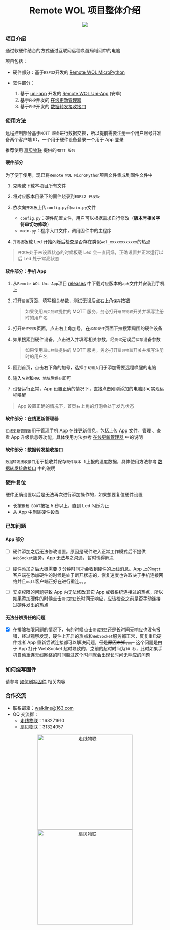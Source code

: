 <h1 align="center">Remote WOL 项目整体介绍</h1>

<p align="center"><img src="https://img.shields.io/badge/Licence-MIT-green.svg?style=for-the-badge" /></p>

### 项目介绍

通过软硬件结合的方式通过互联网远程唤醒局域网中的电脑

项目包括：

* 硬件部分：基于`ESP32`开发的 [Remote WOL MicroPython](https://gitee.com/walkline/remote-wol-micropython)

* 软件部分：

	1. 基于 [uni-app](https://uniapp.dcloud.io/) 开发的 [Remote WOL Uni-App](https://gitee.com/walkline/remote-wol-uni-app) (安卓)
	2. 基于`PHP`开发的 [在线更新管理器](https://gitee.com/walkline/online-update-manager)
	3. 基于`PHP`开发的 [数据转发接收接口](https://gitee.com/walkline/data_receiving_interface)

### 使用方法

远程控制部分基于`MQTT 服务`进行数据交换，所以提前需要注册一个用户账号并准备两个客户端 ID，一个用于硬件设备登录一个用于 App 登录

推荐使用 [扇贝物联](https://jniot.xyz/) 提供的`MQTT 服务`

#### 硬件部分

为了便于使用，现已将`Remote WOL MicroPython`项目文件集成到固件文件中

1. 克隆或下载本项目所有文件
2. 将对应版本目录下的固件烧录到`ESP32 开发板`
3. 依次向`开发板`上传`config.py`和`main.py`文件

	* `config.py`：硬件配置文件，用户可以根据需求自行修改（**版本号相关字符串切勿修改**）
	* `main.py`：程序入口文件，调用固件中的主程序

4. `开发板`板载 Led 开始闪烁后检查是否存在类似`wol_xxxxxxxxxxxx`的热点

> `开发板`处于未设置状态的时候板载 Led 会一直闪烁，正确设置并正常运行以后 Led 处于常亮状态

#### 软件部分：手机 App

1. 从`Remote WOL Uni-App`项目 [releases](https://gitee.com/walkline/remote-wol-uni-app/releases) 中下载对应版本的`apk`文件并安装到手机上
2. 打开`设置`页面，填写相关参数，测试无误后点右上角`保存`按钮

	> 如果使用`扇贝物联`提供的 MQTT 服务，务必打开`扇贝物联`开关并填写注册时的用户名

3. 打开`硬件列表`页面，点击右上角加号，在`添加硬件`页面下拉搜索周围的硬件设备

4. 如果搜索到硬件设备，点击进入并填写相关参数，经`测试`无误后`保存`设备参数

	> 如果使用`扇贝物联`提供的 MQTT 服务，务必打开`扇贝物联`开关并填写注册时的用户名

5. 回到首页，点击右下角的加号，选择`手动输入`用于添加需要远程唤醒的电脑
6. 输入`名称`和`MAC 地址`后`保存`即可

7. 设备运行正常，App 设置正确的情况下，直接点击刚刚添加的电脑即可实现远程唤醒

> App 设置正确的情况下，首页右上角的灯泡会处于发光状态

#### 软件部分：在线更新管理器

`在线更新管理器`用于管理手机 App 在线更新信息，包括上传 App 文件，管理 、查看 App 升级信息等功能，具体使用方法参考 [在线更新管理器](https://gitee.com/walkline/online-update-manager) 中的说明

#### 软件部分：数据转发接收接口

`数据转发接收接口`用于接收并保存`硬件版本 1`上报的温度数据，具体使用方法参考 [数据转发接收接口](https://gitee.com/walkline/data_receiving_interface) 中的说明

### 硬件复位

硬件正确设置以后是无法再次进行添加操作的，如果想要复位硬件设置

* 长按`板载 BOOT`按钮 5 秒以上，直到 Led 闪烁为止
* 从 App 中删除硬件设备

### 已知问题

#### App 部分

- [ ] 硬件添加之后无法修改设置。原因是硬件进入正常工作模式后不提供`WebSocket`服务，App 无法与之沟通，暂时懒得解决

- [ ] 硬件添加之后大概需要 3 分钟时间才会收到硬件的上线消息。App 上的`mqtt`客户端在添加硬件的时候是处于断开状态的，恢复速度也许取决于手机连接网络并且`mqtt`客户端正好在进行重连。。。

- [ ] 安卓权限的问题导致 App 内无法修改其它 App 或者系统连接过的热点，所以如果添加硬件的时候点击`测试按钮`长时间无响应，应该检查之前是否手动连接过硬件发出的热点

#### 无法分辨责任的问题

- [x] 在排除权限问题的情况下，有的时候点击`测试按钮`还是长时间无响应也没有报错，经过观察发现，硬件上开启的热点和`WebSocket`服务都正常，反复重启硬件或者 App 重新尝试连接都可以解决问题，~~但是原因未知。。。~~ 这个问题是由于 App 打开 WebSocket 超时导致的，之前的超时时间为`10 秒`，此时如果手机自动重连无线网络的时间超过这个时间就会出现长时间无响应的问题

### 如何烧写固件

请参考 [如何刷写固件](https://gitee.com/walkline/esp32_firmware#%E9%99%84%E5%BD%951%E5%A6%82%E4%BD%95%E5%88%B7%E5%86%99%E5%9B%BA%E4%BB%B6) 相关内容

### 合作交流

* 联系邮箱：<walkline@163.com>
* QQ 交流群：
    * [走线物联](https://jq.qq.com/?_wv=1027&k=xtPoHgwL)：163271910
    * [扇贝物联](https://jq.qq.com/?_wv=1027&k=yp4FrpWh)：31324057

<p align="center"><img src="https://gitee.com/walkline/WeatherStation/raw/docs/images/qrcode_walkline.png" width="300px" alt="走线物联"><img src="https://gitee.com/walkline/WeatherStation/raw/docs/images/qrcode_bigiot.png" width="300px" alt="扇贝物联"></p>
